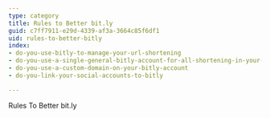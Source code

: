 ```yaml
---
type: category
title: Rules to Better bit.ly
guid: c7ff7911-e29d-4339-af3a-3664c85f6df1
uid: rules-to-better-bitly
index:
- do-you-use-bitly-to-manage-your-url-shortening
- do-you-use-a-single-general-bitly-account-for-all-shortening-in-your-companydepartment
- do-you-use-a-custom-domain-on-your-bitly-account
- do-you-link-your-social-accounts-to-bitly

---
```

Rules To Better bit.ly

